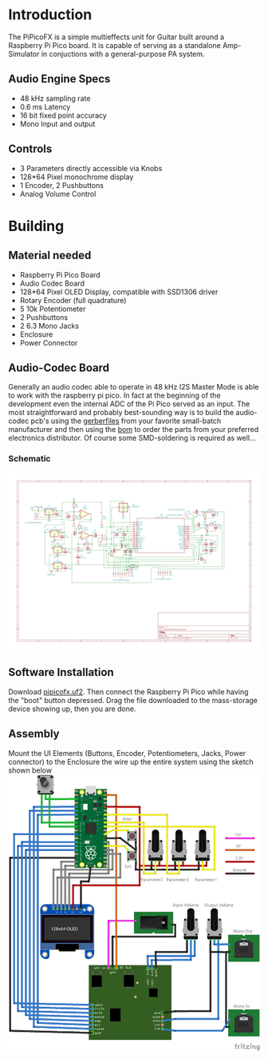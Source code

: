 # Introduction
The PiPicoFX is a simple multieffects unit for Guitar built around a Raspberry Pi Pico board. It is capable of serving as a standalone Amp-Simulator in conjuctions with a general-purpose PA system. 
## Audio Engine Specs
* 48 kHz sampling rate
* 0.6 ms Latency
* 16 bit fixed point accuracy
* Mono Input and output
## Controls
* 3 Parameters directly accessible via Knobs
* 128*64 Pixel monochrome display
* 1 Encoder, 2 Pushbuttons
* Analog Volume Control 
# Building
## Material needed
* Raspberry Pi Pico Board
* Audio Codec Board
* 128*64 Pixel OLED Display, compatible with SSD1306 driver
* Rotary Encoder (full quadrature)
* 5 10k Potentiometer
* 2 Pushbuttons
* 2 6.3 Mono Jacks 
* Enclosure
* Power Connector
## Audio-Codec Board
Generally an audio codec able to operate in 48 kHz I2S Master Mode is able to work with the raspberry pi pico. In fact at the beginning of the development even the internal ADC of the Pi Pico served as an input. The most straightforward and probably best-sounding way is to build the audio-codec pcb's using the [gerberfiles](schematics/guitarpreamp/audiocodecboard.zip) from your favorite small-batch manufacturer and then using the [bom](schematics/guitarpreamp/audiocodecboard_bom.csv) to order the parts from your preferred electronics distributor. Of course some SMD-soldering is required as well... 
### Schematic
![Audio Codec Board Schematics](schematics/guitarpreamp/audiocodecboard_schematic.svg)
## Software Installation
Download [pipicofx.uf2](pipicofx.uf2). Then connect the Raspberry Pi Pico while having the "boot" button depressed. Drag the file downloaded to the mass-storage device showing up, then you are done.

 ## Assembly
 Mount the UI Elements (Buttons, Encoder, Potentiometers, Jacks, Power connector) to the Enclosure the wire up the entire system using the sketch shown below
 ![Wiring Diagram](schematics/wiring_diagram.png)

